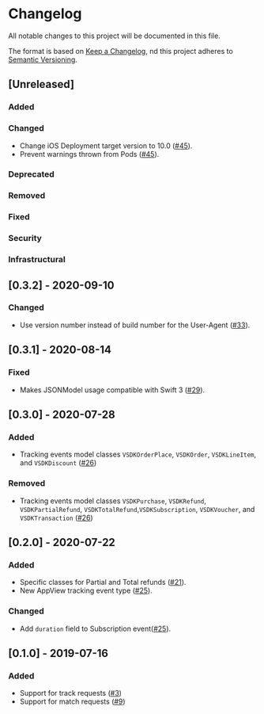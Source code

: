 # Changelog

All notable changes to this project will be documented in this file.

The format is based on [Keep a Changelog](https://keepachangelog.com/en/1.0.0/),
nd this project adheres to [Semantic Versioning](https://semver.org/spec/v2.0.0.html).

## [Unreleased]

### Added

### Changed
- Change iOS Deployment target version to 10.0 ([#45](https://github.com/velocidi/velocidi-ios-objc-sdk/pull/45)).
- Prevent warnings thrown from Pods ([#45](https://github.com/velocidi/velocidi-ios-objc-sdk/pull/45)).

### Deprecated

### Removed

### Fixed

### Security

### Infrastructural

## [0.3.2] - 2020-09-10
### Changed
- Use version number instead of build number for the User-Agent ([#33](https://github.com/velocidi/velocidi-ios-objc-sdk/pull/33)).

## [0.3.1] - 2020-08-14
### Fixed
- Makes JSONModel usage compatible with Swift 3 ([#29](https://github.com/velocidi/velocidi-ios-objc-sdk/pull/29)).

## [0.3.0] - 2020-07-28
### Added
 - Tracking events model classes `VSDKOrderPlace`, `VSDKOrder`, `VSDKLineItem`, and `VSDKDiscount` ([#26](https://github.com/velocidi/velocidi-ios-objc-sdk/pull/26))
### Removed
 - Tracking events model classes `VSDKPurchase`, `VSDKRefund`, `VSDKPartialRefund`, `VSDKTotalRefund`,`VSDKSubscription`, `VSDKVoucher`, and `VSDKTransaction` ([#26](https://github.com/velocidi/velocidi-ios-objc-sdk/pull/26))

## [0.2.0] - 2020-07-22
### Added
- Specific classes for Partial and Total refunds ([#21](https://github.com/velocidi/velocidi-ios-objc-sdk/pull/21)).
- New AppView tracking event type ([#25](https://github.com/velocidi/velocidi-ios-objc-sdk/pull/25)).
### Changed
- Add `duration` field to Subscription event([#25](https://github.com/velocidi/velocidi-ios-objc-sdk/pull/25)).

## [0.1.0] - 2019-07-16
### Added
- Support for track requests ([#3](https://github.com/velocidi/velocidi-ios-objc-sdk/pull/3))
- Support for match requests ([#9](https://github.com/velocidi/velocidi-ios-objc-sdk/pull/9))
